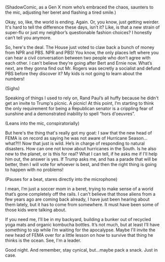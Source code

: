 (ShadowComic, as a Gen X mom who’s embraced the chaos, saunters to the mic, adjusting her beret and flashing a tired smile.)

Okay, so, like, the world is ending. Again. Or, you know, just getting weirder. It's hard to tell the difference these days, isn’t it? Like, is that a new strain of super-flu or just my neighbor’s questionable fashion choices? I honestly can’t tell you anymore.

So, here's the deal. The House just voted to claw back a bunch of money from NPR and PBS. NPR and PBS! You know, the only places left where you can hear a civil conversation between two people who don’t agree with each other. I can't believe they’re going after Bert and Ernie now. What’s next, are they gonna find out Mr. Rogers was secretly a socialist and defund PBS before they discover it? My kids is not going to learn about the numbers!

(Sighs)

Speaking of things I used to rely on, Rand Paul’s all huffy because he didn't get an invite to Trump's picnic. A picnic! At this point, I’m starting to think the only requirement for being a Republican senator is a crippling fear of sunshine and a demonstrated inability to spell “hors d'oeuvres”.

(Leans into the mic, conspiratorially)

But here's the thing that's really got my goat: I saw that the new head of FEMA is on record as saying he was not aware of Hurricane Season... what?!!! Now that just is wild.
He’s in charge of responding to natural disasters. How can one not know about hurricanes in the South. Is he also new to the planet, or is this for real?
What I can tell, if he asks me if I'll help him out, the answer is yes. If Trump asks me, and has a parade that will be better, then I will vote for whoever is best, and then the right thing is going to happen with no problems!

(Pauses for a beat, stares directly into the microphone)

I mean, I’m just a soccer mom in a beret, trying to make sense of a world that’s gone completely off the rails. I can't believe that those aliens from a few years ago are coming back already, I have just been hearing about them lately, but it has to come from somewhere. It must have been some of those kids were talking about.

If you need me, I’ll be in my backyard, building a bunker out of recycled yoga mats and organic kombucha bottles. It’s not much, but at least I’ll have something to sip while I’m waiting for the apocalypse. Maybe I'll invite the new head of FEMA over for a little lesson on how to survive that thing he thinks is the ocean. See, I'm a leader.

Good night. And remember, stay cynical, but…maybe pack a snack. Just in case.